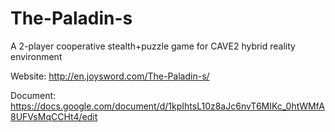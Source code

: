 # The-Paladin-s
A 2-player cooperative stealth+puzzle game for CAVE2 hybrid reality environment

Website: http://en.joysword.com/The-Paladin-s/

Document: https://docs.google.com/document/d/1kpIhtsL10z8aJc6nvT6MIKc_0htWMfA8UFVsMqCCHt4/edit
